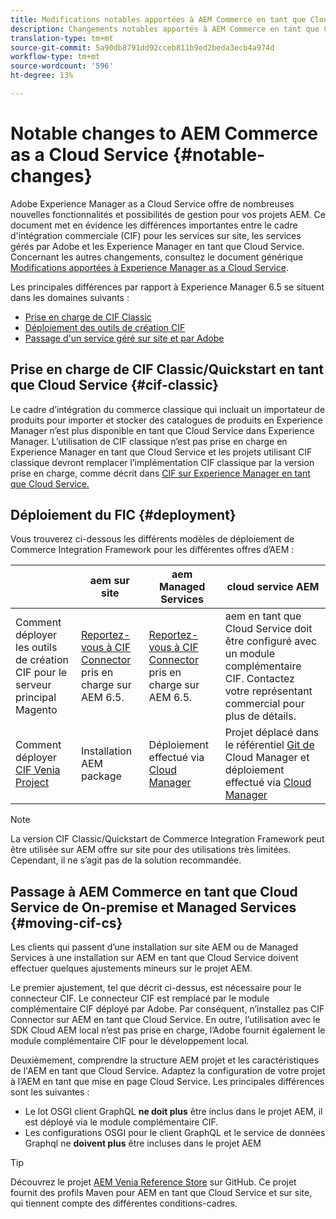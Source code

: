 ```yaml
---
title: Modifications notables apportées à AEM Commerce en tant que Cloud Service
description: Changements notables apportés à AEM Commerce en tant que Cloud Service par rapport à Adobe Experience Manager 6.5.
translation-type: tm+mt
source-git-commit: 5a90db8791dd92cceb811b9ed2beda3ecb4a974d
workflow-type: tm+mt
source-wordcount: '596'
ht-degree: 13%

---
```



# Notable changes to AEM Commerce as a Cloud Service {#notable-changes}

Adobe Experience Manager as a Cloud Service offre de nombreuses nouvelles fonctionnalités et possibilités de gestion pour vos projets AEM. Ce document met en évidence les différences importantes entre le cadre d&#39;intégration commerciale (CIF) pour les services sur site, les services gérés par Adobe et les Experience Manager en tant que Cloud Service. Concernant les autres changements, consultez le document générique [Modifications apportées à Experience Manager as a Cloud Service](/help/release-notes/aem-cloud-changes.md).

Les principales différences par rapport à Experience Manager 6.5 se situent dans les domaines suivants :
* [Prise en charge de CIF Classic](#cif-classic)
* [Déploiement des outils de création CIF](#cif-tools)
* [Passage d&#39;un service géré sur site et par Adobe](#moving-cif-cs)

## Prise en charge de CIF Classic/Quickstart en tant que Cloud Service {#cif-classic}

Le cadre d’intégration du commerce classique qui incluait un importateur de produits pour importer et stocker des catalogues de produits en Experience Manager n’est plus disponible en tant que Cloud Service dans Experience Manager. L’utilisation de CIF classique n’est pas prise en charge en Experience Manager en tant que Cloud Service et les projets utilisant CIF classique devront remplacer l’implémentation CIF classique par la version prise en charge, comme décrit dans [CIF sur Experience Manager en tant que Cloud Service.](https://git.corp.adobe.com/AdobeDocs/experience-manager-cloud-service.en/blob/cif/help/commerce-cloud/architecture.md)

## Déploiement du FIC {#deployment}

Vous trouverez ci-dessous les différents modèles de déploiement de Commerce Integration Framework pour les différentes offres d’AEM :

|  | aem sur site | aem Managed Services | cloud service AEM |
|-------------     |-----------|-----------|-----------|
| Comment déployer les outils de création CIF pour le serveur principal Magento | [Reportez-vous à CIF Connector](https://github.com/adobe/commerce-cif-connector/blob/master/README.md) pris en charge sur AEM 6.5. | [Reportez-vous à CIF Connector](https://github.com/adobe/commerce-cif-connector/blob/master/README.md) pris en charge sur AEM 6.5. | aem en tant que Cloud Service doit être configuré avec un module complémentaire CIF. Contactez votre représentant commercial pour plus de détails. |
| Comment déployer [CIF Venia Project](https://github.com/adobe/aem-cif-guides-venia) | Installation AEM package | Déploiement effectué via [Cloud Manager](https://docs.adobe.com/content/help/en/experience-manager-cloud-manager/using/introduction-to-cloud-manager.html) | Projet déplacé dans le référentiel [Git de](https://docs.adobe.com/content/help/fr-FR/experience-manager-cloud-service/implementing/managing-code/integrating-with-git.html) Cloud Manager et déploiement effectué via [Cloud Manager](https://docs.adobe.com/content/help/fr-FR/experience-manager-cloud-service/implementing/deploying/overview.html) |

>[!NOTE]
>
>La version CIF Classic/Quickstart de Commerce Integration Framework peut être utilisée sur AEM offre sur site pour des utilisations très limitées. Cependant, il ne s’agit pas de la solution recommandée.

## Passage à AEM Commerce en tant que Cloud Service de On-premise et Managed Services {#moving-cif-cs}

Les clients qui passent d’une installation sur site AEM ou de Managed Services à une installation sur AEM en tant que Cloud Service doivent effectuer quelques ajustements mineurs sur le projet AEM.

Le premier ajustement, tel que décrit ci-dessus, est nécessaire pour le connecteur CIF. Le connecteur CIF est remplacé par le module complémentaire CIF déployé par Adobe. Par conséquent, n’installez pas CIF Connector sur AEM en tant que Cloud Service. En outre, l’utilisation avec le SDK Cloud AEM local n’est pas prise en charge, l’Adobe fournit également le module complémentaire CIF pour le développement [](develop.md)local.

Deuxièmement, comprendre la structure [](https://docs.adobe.com/content/help/fr-FR/experience-manager-cloud-service/implementing/developing/aem-project-content-package-structure.html) AEM projet et les caractéristiques de l&#39;AEM en tant que Cloud Service. Adaptez la configuration de votre projet à l’AEM en tant que mise en page Cloud Service.
Les principales différences sont les suivantes :

* Le lot OSGI client GraphQL **ne doit plus** être inclus dans le projet AEM, il est déployé via le module complémentaire CIF.
* Les configurations OSGI pour le client GraphQL et le service de données Graphql ne **doivent plus** être incluses dans le projet AEM

>[!TIP]
>
>Découvrez le projet [AEM Venia Reference Store](https://github.com/adobe/aem-cif-guides-venia) sur GitHub. Ce projet fournit des profils Maven pour AEM en tant que Cloud Service et sur site, qui tiennent compte des différentes conditions-cadres.
